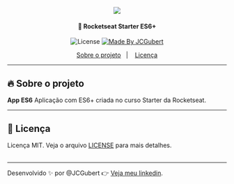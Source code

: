 
﻿<h1 align="center"><img src="https://camo.githubusercontent.com/a182fde1c2c70359f85284c2df75bbd0afa19bce/68747470733a2f2f692e706f7374696d672e63632f717450527a3267792f726f636b6574736561742e706e67"></h1>

<h4 align="center">
  🚀 Rocketseat Starter ES6+
</h4>

<p align="center">
  <img alt="License" src="https://img.shields.io/static/v1?label=license&message=MIT&color=282A36">

  <a href="https://github.com/JCGubert">
    <img alt="Made By JCGubert" title="Made By JCGubert" src="https://img.shields.io/badge/made%20by-JCGubert-34CB79" alt="Made by JCGubert" />
  <a>
</p>

<p align="center">
  <a href="#fire-about-the-project">Sobre o projeto</a>&nbsp;&nbsp;&nbsp;|&nbsp;&nbsp;&nbsp;
  <a href="#memo-license">Licença</a>
</p>

---

##  :fire: Sobre o projeto

<p>
  <b>App ES6</b> Aplicação com ES6+ criada no curso Starter da Rocketseat.
</p>

---

## :memo: Licença

Licença MIT. Veja o arquivo [LICENSE](LICENSE.md) para mais detalhes.
<br />
<br />

---

Desenvolvido :sparkles: por @JCGubert :point_right: [Veja meu linkedin](http://www.linkedin.com/in/joao-gubert).
